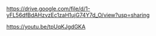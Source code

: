 https://drive.google.com/file/d/1-yFL56dfBdAHzvzEc1zaH1ujG74Y7d_O/view?usp=sharing



https://youtu.be/tpUqKJgdGKA
